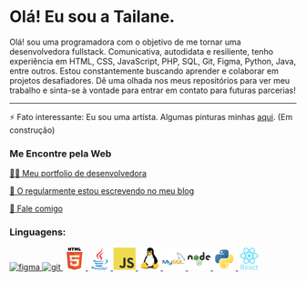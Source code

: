 
# Olá! Eu sou a Tailane.

Olá! sou uma programadora com o objetivo de me tornar uma desenvolvedora fullstack. Comunicativa, autodidata e resiliente, tenho experiência em HTML, CSS, JavaScript, PHP, SQL, Git, Figma, Python, Java, entre outros. Estou constantemente buscando aprender e colaborar em projetos desafiadores. Dê uma olhada nos meus repositórios para ver meu trabalho e sinta-se à vontade para entrar em contato para futuras parcerias!

---


⚡ Fato interessante: Eu sou uma artísta. Algumas pinturas minhas [aqui](https://www.google.com.br/?hl=pt-BR). (Em construção)



### Me Encontre pela Web

[👨‍💻 Meu portfolio de desenvolvedora](https://www.google.com.br/?hl=pt-BR)

[📝 O regularmente estou escrevendo no meu blog](https://www.google.com.br/?hl=pt-BR)

[💬 Fale comigo](https://wa.me/992430098)

<h3 align="left">Linguagens:</h3>
<p align="left"><a href="https://www.figma.com/" target="_blank" rel="noreferrer"> <img src="https://www.vectorlogo.zone/logos/figma/figma-icon.svg" alt="figma" width="40" height="40"/> </a> <a href="https://git-scm.com/" target="_blank" rel="noreferrer"> <img src="https://www.vectorlogo.zone/logos/git-scm/git-scm-icon.svg" alt="git" width="40" height="40"/> </a> <a href="https://www.w3.org/html/" target="_blank" rel="noreferrer"> <img src="https://raw.githubusercontent.com/devicons/devicon/master/icons/html5/html5-original-wordmark.svg" alt="html5" width="40" height="40"/> </a> <a href="https://www.java.com" target="_blank" rel="noreferrer"> <img src="https://raw.githubusercontent.com/devicons/devicon/master/icons/java/java-original.svg" alt="java" width="40" height="40"/> </a> <a href="https://developer.mozilla.org/en-US/docs/Web/JavaScript" target="_blank" rel="noreferrer"> <img src="https://raw.githubusercontent.com/devicons/devicon/master/icons/javascript/javascript-original.svg" alt="javascript" width="40" height="40"/> </a>  <a href="https://www.linux.org/" target="_blank" rel="noreferrer"> <img src="https://raw.githubusercontent.com/devicons/devicon/master/icons/linux/linux-original.svg" alt="linux" width="40" height="40"/> </a> <a href="https://www.mysql.com/" target="_blank" rel="noreferrer"> <img src="https://raw.githubusercontent.com/devicons/devicon/master/icons/mysql/mysql-original-wordmark.svg" alt="mysql" width="40" height="40"/> </a> <a href="https://nodejs.org" target="_blank" rel="noreferrer"> <img src="https://raw.githubusercontent.com/devicons/devicon/master/icons/nodejs/nodejs-original-wordmark.svg" alt="nodejs" width="40" height="40"/> </a> <a href="https://www.python.org" target="_blank" rel="noreferrer"> <img src="https://raw.githubusercontent.com/devicons/devicon/master/icons/python/python-original.svg" alt="python" width="40" height="40"/> </a> <a href="https://reactjs.org/" target="_blank" rel="noreferrer"> <img src="https://raw.githubusercontent.com/devicons/devicon/master/icons/react/react-original-wordmark.svg" alt="react" width="40" height="40"/> </a></p>
